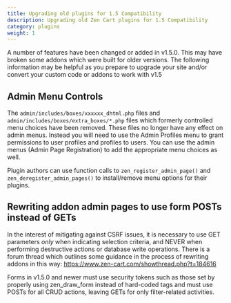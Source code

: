 ```yaml
---
title: Upgrading old plugins for 1.5 Compatibility
description: Upgrading old Zen Cart plugins for 1.5 Compatibility
category: plugins
weight: 1
---
```



A number of features have been changed or added in v1.5.0. This may have broken some addons which were built for older versions. The following information may be helpful as you prepare to upgrade your site and/or convert your custom code or addons to work with v1.5

## Admin Menu Controls

The `admin/includes/boxes/xxxxxx_dhtml.php` files and `admin/includes/boxes/extra_boxes/*.php` files which formerly controlled menu choices have been removed. These files no longer have any effect on admin menus.
Instead you will need to use the Admin Profiles menu to grant permissions to user profiles and profiles to users.
You can use the admin menus (Admin Page Registration) to add the appropriate menu choices as well.

Plugin authors can use function calls to `zen_register_admin_page()` and `zen_deregister_admin_pages()` to install/remove menu options for their plugins.

## Rewriting addon admin pages to use form POSTs instead of GETs

In the interest of mitigating against CSRF issues, it is necessary to use GET parameters *only* when indicating selection criteria, and NEVER when performing destructive actions or database write operations.
There is a forum thread which outlines some guidance in the process of rewriting addons in this way: https://www.zen-cart.com/showthread.php?t=184616

Forms in v1.5.0 and newer must use security tokens such as those set by properly using zen_draw_form instead of hard-coded
tags and must use POSTs for all CRUD actions, leaving GETs for only filter-related activities.

